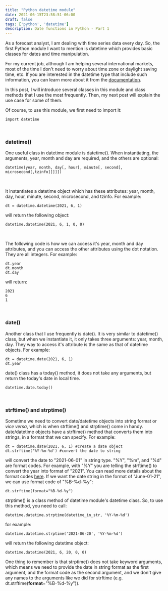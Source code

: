 ```yaml
---
title: "Python datetime module"
date: 2021-06-15T23:58:51-06:00
draft: false
tags: ['python', 'datetime']
description: Date functions in Python - Part 1
---
```


As a forecast analyst, I am dealing with time series data every day. So, the first Python module I want to mention is datetime which provides basic classes for dates and time manipulation. 

For my current job, although I am helping several international markets, most of the time I don't need to worry about time zone or daylight saving time, etc. If you are interested in the datetime type that include such information, you can learn more about it from the [documentation](https://docs.python.org/3/library/datetime.html#date-objects).

In this post, I will introduce several classes in this module and class methods that I use the most frequently. Then, my next post will explain the use case for some of them. 

Of course, to use this module, we first need to import it:
```
import datetime
```
<p>&nbsp;</p>

### **datetime()**

One useful class in datetime module is datetime(). When instantiating, the arguments, year, month and day are required, and the others are optional:
```
datetime(year, month, day[, hour[, minute[, second[, microsecond[,tzinfo]]]]])
```
<p>&nbsp;</p>

It instantiates a datetime object which has these attributes: year, month, day, hour, minute, second, microsecond, and tzinfo.
For example:
```
dt = datetime.datetime(2021, 6, 1)
```
will return the following object:
```
datetime.datetime(2021, 6, 1, 0, 0)
```
<p>&nbsp;</p>

The following code is how we can access it's year, month and day attributes, and you can access the other attributes using the dot notation. They are all integers.
For example:
```
dt.year
dt.month
dt.day
```
will return:
```
2021
6
1
```
<p>&nbsp;</p>

### **date()**
Another class that I use frequently is date(). It is very similar to datetime() class, but when we instantiate it, it only takes three arguments: year, month, day. They way to access it's attribute is the same as that of datetime objects. 
For example:
```
dt = datetime.date(2021, 6, 1)
dt.year
```

date() class has a today() method, it does not take any arguments, but return the today's date in local time.
```
datetime.date.today()
```
<p>&nbsp;</p>

### **strftime()** and **strptime()**
Sometime we need to convert date/datetime objects into string format or _vice versa_, which is when strftime() and strptime() come in handy. date/datetime objects have a strftime() method that converts them into strings, in a format that we can specify. 
For example:
```
dt = datetime.date(2021, 6, 1) #create a date object
dt.strftime('%Y-%m-%d') #convert the date to string
```
will convert the date to "2021-06-01" in string type. "%Y", "%m", and "%d" are format codes. For example, with "%Y" you are telling the strftime() to convert the year into format of "2021". You can read more details about the format codes [here](https://docs.python.org/3/library/datetime.html#strftime-and-strptime-behavior). If we want the date string in the format of "June-01-21", we can use format code of "%B-%d-%y":
```
dt.strftime(format="%B-%d-%y")
```

strptime() is a class method of datetime module's datetime class. So, to use this method, you need to call:
```
datetime.datetime.strptime(datetime_in_str, '%Y-%m-%d')
```
for example:
```
datetime.datetime.strptime('2021-06-20', '%Y-%m-%d')
```
will return the following datetime object:
```
datetime.datetime(2021, 6, 20, 0, 0)
```
One thing to remember is that strptime() does not take keyword arguments, which means we need to provide the date in string format as the first argument, and the format code as the second argument, and we don't give any names to the arguments like we did for strftime (e.g. dt.strftime(**format**="%B-%d-%y")).